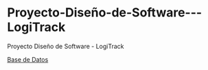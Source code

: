 # Proyecto-Diseño-de-Software---LogiTrack
Proyecto Diseño de Software - LogiTrack

[Base de Datos](https://supabase.com/dashboard/project/uehrmlzgilkgzmnfuxrh)
